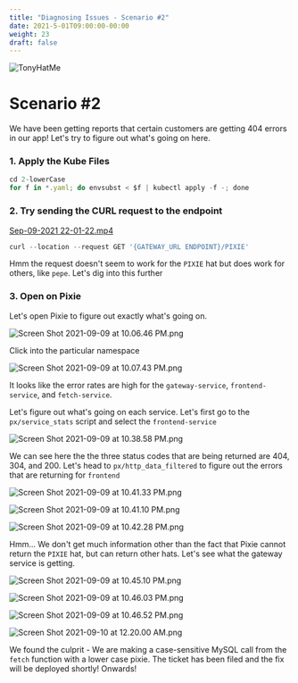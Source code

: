 ```yaml
---
title: "Diagnosing Issues - Scenario #2"
date: 2021-5-01T09:00:00-00:00
weight: 23
draft: false
---
```


![TonyHatMe](//images/pixie/tinyhat.png)

# Scenario #2

We have been getting reports that certain customers are getting 404 errors in our app! Let's try to figure out what's going on here.

### 1. Apply the Kube Files

```jsx
cd 2-lowerCase
for f in *.yaml; do envsubst < $f | kubectl apply -f -; done
```

### 2. Try sending the CURL request to the endpoint

[Sep-09-2021 22-01-22.mp4](/images/pixie/Sep-09-2021_22-01-22.mp4)

```jsx
curl --location --request GET '{GATEWAY_URL ENDPOINT}/PIXIE'
```

Hmm the request doesn't seem to work for the `PIXIE` hat but does work for others, like `pepe`. Let's dig into this further

### 3. Open on Pixie

Let's open Pixie to figure out exactly what's going on. 

![Screen Shot 2021-09-09 at 10.06.46 PM.png](/images/pixie/Screen_Shot_2021-09-09_at_10.06.46_PM.png)

Click into the particular namespace

![Screen Shot 2021-09-09 at 10.07.43 PM.png](/images/pixie/Screen_Shot_2021-09-09_at_10.07.43_PM.png)

It looks like the error rates are high for the `gateway-service`, `frontend-service`, and `fetch-service`. 

Let's figure out what's going on each service. Let's first go to the `px/service_stats` script and select the `frontend-service`

![Screen Shot 2021-09-09 at 10.38.58 PM.png](/images/pixie/Screen_Shot_2021-09-09_at_10.38.58_PM.png)

We can see here the the three status codes that are being returned are 404, 304, and 200. Let's head to `px/http_data_filtered` to figure out the errors that are returning for `frontend`

![Screen Shot 2021-09-09 at 10.41.33 PM.png](/images/pixie/Screen_Shot_2021-09-09_at_10.41.33_PM.png)

![Screen Shot 2021-09-09 at 10.41.10 PM.png](/images/pixie/Screen_Shot_2021-09-09_at_10.41.10_PM.png)

![Screen Shot 2021-09-09 at 10.42.28 PM.png](/images/pixie/Screen_Shot_2021-09-09_at_10.42.28_PM.png)

Hmm... We don't get much information other than the fact that Pixie cannot return the `PIXIE` hat, but can return other hats. Let's see what the gateway service is getting. 

![Screen Shot 2021-09-09 at 10.45.10 PM.png](/images/pixie/Screen_Shot_2021-09-09_at_10.45.10_PM.png)

![Screen Shot 2021-09-09 at 10.46.03 PM.png](/images/pixie/Screen_Shot_2021-09-09_at_10.46.03_PM.png)

![Screen Shot 2021-09-09 at 10.46.52 PM.png](/images/pixie/Screen_Shot_2021-09-09_at_10.46.52_PM.png)

![Screen Shot 2021-09-10 at 12.20.00 AM.png](/images/pixie/Screen_Shot_2021-09-10_at_12.20.00_AM.png)

We found the culprit - We are making a case-sensitive MySQL call from the `fetch` function with a lower case pixie. The ticket has been filed and the fix will be deployed shortly! Onwards!